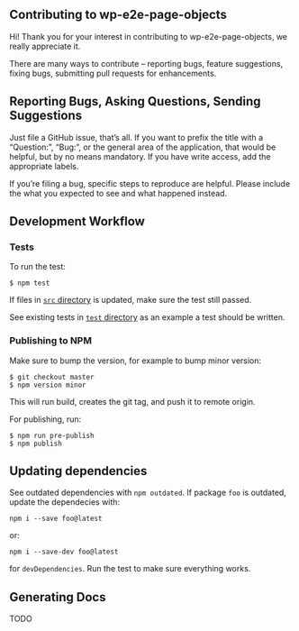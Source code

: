 ## Contributing to wp-e2e-page-objects

Hi! Thank you for your interest in contributing to wp-e2e-page-objects, we really
appreciate it.

There are many ways to contribute – reporting bugs, feature suggestions, fixing bugs,
submitting pull requests for enhancements.

## Reporting Bugs, Asking Questions, Sending Suggestions

Just file a GitHub issue, that’s all. If you want to prefix the title with a
“Question:”, “Bug:”, or the general area of the application, that would be helpful,
but by no means mandatory. If you have write access, add the appropriate labels.

If you’re filing a bug, specific steps to reproduce are helpful. Please include
the what you expected to see and what happened instead.

## Development Workflow

### Tests

To run the test:

```
$ npm test
```

If files in [`src` directory](https://github.com/woocommerce/wp-e2e-page-objects/tree/master/src)
is updated, make sure the test still passed.

See existing tests in [`test` directory](https://github.com/woocommerce/wp-e2e-page-objects/tree/master/test)
as an example a test should be written.

### Publishing to NPM

Make sure to bump the version, for example to bump minor version:

```
$ git checkout master
$ npm version minor
```

This will run build, creates the git tag, and push it to remote origin.

For publishing, run:

```
$ npm run pre-publish
$ npm publish
```

## Updating dependencies

See outdated dependencies with `npm outdated`. If package `foo` is outdated, update
the dependecies with:

```
npm i --save foo@latest
```

or:

```
npm i --save-dev foo@latest
```

for `devDependencies`. Run the test to make sure everything works.

## Generating Docs

TODO
